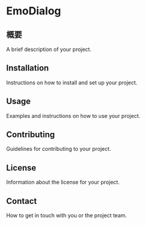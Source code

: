 # EmoDialog

## 概要

A brief description of your project.

## Installation

Instructions on how to install and set up your project.

## Usage

Examples and instructions on how to use your project.

## Contributing

Guidelines for contributing to your project.

## License

Information about the license for your project.

## Contact

How to get in touch with you or the project team.

